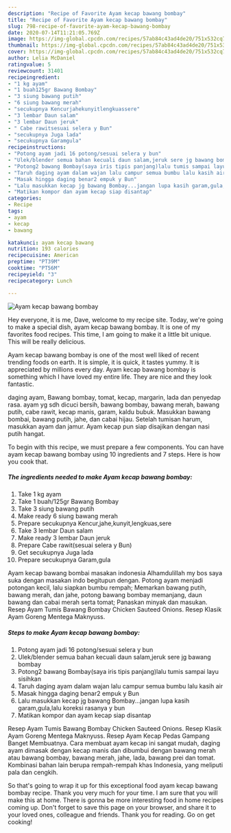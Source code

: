 ```yaml
---
description: "Recipe of Favorite Ayam kecap bawang bombay"
title: "Recipe of Favorite Ayam kecap bawang bombay"
slug: 798-recipe-of-favorite-ayam-kecap-bawang-bombay
date: 2020-07-14T11:21:05.769Z
image: https://img-global.cpcdn.com/recipes/57ab84c43ad4de20/751x532cq70/ayam-kecap-bawang-bombay-foto-resep-utama.jpg
thumbnail: https://img-global.cpcdn.com/recipes/57ab84c43ad4de20/751x532cq70/ayam-kecap-bawang-bombay-foto-resep-utama.jpg
cover: https://img-global.cpcdn.com/recipes/57ab84c43ad4de20/751x532cq70/ayam-kecap-bawang-bombay-foto-resep-utama.jpg
author: Lelia McDaniel
ratingvalue: 5
reviewcount: 31401
recipeingredient:
- "1 kg ayam"
- "1 buah125gr Bawang Bombay"
- "3 siung bawang putih"
- "6 siung bawang merah"
- "secukupnya Kencurjahekunyitlengkuassere"
- "3 lembar Daun salam"
- "3 lembar Daun jeruk"
- " Cabe rawitsesuai selera y Bun"
- "secukupnya Juga lada"
- "secukupnya Garamgula"
recipeinstructions:
- "Potong ayam jadi 16 potong/sesuai selera y bun"
- "Ulek/blender semua bahan kecuali daun salam,jeruk sere jg bawang bombay"
- "Potong2 bawang Bombay(saya iris tipis panjang)lalu tumis sampai layu sisihkan"
- "Taruh daging ayam dalam wajan lalu campur semua bumbu lalu kasih air"
- "Masak hingga daging benar2 empuk y Bun"
- "Lalu masukkan kecap jg bawang Bombay...jangan lupa kasih garam,gula,lalu koreksi rasanya y bun"
- "Matikan kompor dan ayam kecap siap disantap"
categories:
- Recipe
tags:
- ayam
- kecap
- bawang

katakunci: ayam kecap bawang 
nutrition: 193 calories
recipecuisine: American
preptime: "PT39M"
cooktime: "PT56M"
recipeyield: "3"
recipecategory: Lunch

---
```



![Ayam kecap bawang bombay](https://img-global.cpcdn.com/recipes/57ab84c43ad4de20/751x532cq70/ayam-kecap-bawang-bombay-foto-resep-utama.jpg)

Hey everyone, it is me, Dave, welcome to my recipe site. Today, we're going to make a special dish, ayam kecap bawang bombay. It is one of my favorites food recipes. This time, I am going to make it a little bit unique. This will be really delicious.

Ayam kecap bawang bombay is one of the most well liked of recent trending foods on earth. It is simple, it is quick, it tastes yummy. It is appreciated by millions every day. Ayam kecap bawang bombay is something which I have loved my entire life. They are nice and they look fantastic.

daging ayam, Bawang bombay, tomat, kecap, margarin, lada dan penyedap rasa. ayam yg sdh dicuci bersih, bawang bombay, bawang merah, bawang putih, cabe rawit, kecap manis, garam, kaldu bubuk. Masukkan bawang bombai, bawang putih, jahe, dan cabai hijau. Setelah tumisan harum, masukkan ayam dan jamur. Ayam kecap pun siap disajikan dengan nasi putih hangat.


To begin with this recipe, we must prepare a few components. You can have ayam kecap bawang bombay using 10 ingredients and 7 steps. Here is how you cook that.

<!--inarticleads1-->

##### The ingredients needed to make Ayam kecap bawang bombay:

1. Take 1 kg ayam
1. Take 1 buah/125gr Bawang Bombay
1. Take 3 siung bawang putih
1. Make ready 6 siung bawang merah
1. Prepare secukupnya Kencur,jahe,kunyit,lengkuas,sere
1. Take 3 lembar Daun salam
1. Make ready 3 lembar Daun jeruk
1. Prepare  Cabe rawit(sesuai selera y Bun)
1. Get secukupnya Juga lada
1. Prepare secukupnya Garam,gula


Ayam kecap bawang bombai masakan indonesia Alhamdulillah my bos saya suka dengan masakan indo begitupun dengan. Potong ayam menjadi potongan kecil, lalu siapkan bumbu rempah; Memarkan bawang putih, bawang merah, dan jahe, potong bawang bombay memanjang, daun bawang dan cabai merah serta tomat; Panaskan minyak dan masukan. Resep Ayam Tumis Bawang Bombay Chicken Sauteed Onions. Resep Klasik Ayam Goreng Mentega Maknyuss. 

<!--inarticleads2-->

##### Steps to make Ayam kecap bawang bombay:

1. Potong ayam jadi 16 potong/sesuai selera y bun
1. Ulek/blender semua bahan kecuali daun salam,jeruk sere jg bawang bombay
1. Potong2 bawang Bombay(saya iris tipis panjang)lalu tumis sampai layu sisihkan
1. Taruh daging ayam dalam wajan lalu campur semua bumbu lalu kasih air
1. Masak hingga daging benar2 empuk y Bun
1. Lalu masukkan kecap jg bawang Bombay...jangan lupa kasih garam,gula,lalu koreksi rasanya y bun
1. Matikan kompor dan ayam kecap siap disantap


Resep Ayam Tumis Bawang Bombay Chicken Sauteed Onions. Resep Klasik Ayam Goreng Mentega Maknyuss. Resep Ayam Kecap Pedas Gampang Banget Membuatnya. Cara membuat ayam kecap ini sangat mudah, daging ayam dimasak dengan kecap manis dan dibumbui dengan bawang merah atau bawang bombay, bawang merah, jahe, lada, bawang prei dan tomat. Kombinasi bahan lain berupa rempah-rempah khas Indonesia, yang meliputi pala dan cengkih. 

So that's going to wrap it up for this exceptional food ayam kecap bawang bombay recipe. Thank you very much for your time. I am sure that you will make this at home. There is gonna be more interesting food in home recipes coming up. Don't forget to save this page on your browser, and share it to your loved ones, colleague and friends. Thank you for reading. Go on get cooking!
